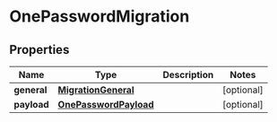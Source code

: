 

# OnePasswordMigration


## Properties

Name | Type | Description | Notes
------------ | ------------- | ------------- | -------------
**general** | [**MigrationGeneral**](MigrationGeneral.md) |  |  [optional]
**payload** | [**OnePasswordPayload**](OnePasswordPayload.md) |  |  [optional]



